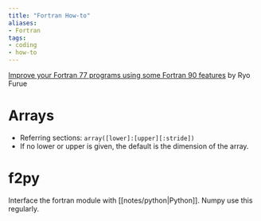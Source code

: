 ```yaml
---
title: "Fortran How-to"
aliases:
- Fortran
tags:
- coding
- how-to
---
```


[Improve your Fortran 77 programs using some Fortran 90 features](http://iprc.soest.hawaii.edu/users/furue/improve-fortran.html) by Ryo Furue

# Arrays
- Referring sections: `array([lower]:[upper][:stride])`
- If no lower or upper is given, the default is the dimension of the array.

# f2py
Interface the fortran module with [[notes/python|Python]]. Numpy use this regularly.